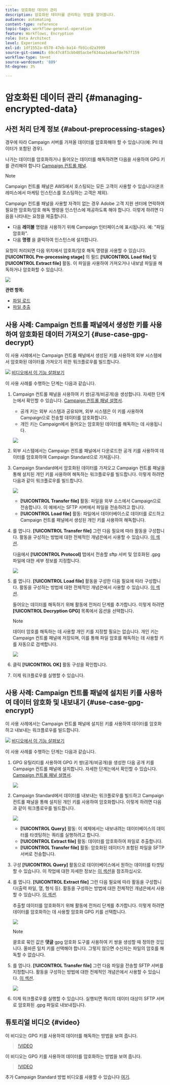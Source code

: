 ```yaml
---
title: 암호화된 데이터 관리
description: 암호화된 데이터를 관리하는 방법을 알아봅니다.
audience: automating
content-type: reference
topic-tags: workflow-general-operation
feature: Workflows, Encryption
role: Data Architect
level: Experienced
exl-id: 1df1552a-6578-47eb-ba14-fb91cd2a3999
source-git-commit: 69c47c8f3cbb405acbef634aa1ebaef8e767f159
workflow-type: tm+mt
source-wordcount: '889'
ht-degree: 3%

---
```


# 암호화된 데이터 관리 {#managing-encrypted-data}

## 사전 처리 단계 정보 {#about-preprocessing-stages}

경우에 따라 Campaign 서버를 가져올 데이터를 암호화해야 할 수 있습니다(예: PII 데이터가 포함된 경우).

나가는 데이터를 암호화하거나 들어오는 데이터를 해독하려면 다음을 사용하여 GPG 키를 관리해야 합니다 [Campaign 컨트롤 패널](https://experienceleague.adobe.com/docs/control-panel/using/instances-settings/gpg-keys-management.html?lang=ko).

>[!NOTE]
>
>Campaign 컨트롤 패널은 AWS에서 호스팅되는 모든 고객이 사용할 수 있습니다(온프레미스에서 마케팅 인스턴스를 호스팅하는 고객은 제외).

Campaign 컨트롤 패널을 사용할 자격이 없는 경우 Adobe 고객 지원 센터에 연락하여 필요한 암호화/암호 해독 명령을 인스턴스에 제공하도록 해야 합니다. 이렇게 하려면 다음을 나타내는 요청을 제출합니다.

* 다음 **레이블** 명령을 사용하기 위해 Campaign 인터페이스에 표시됩니다. 예: &quot;파일 암호화&quot;.
* 다음 **명령** 을 클릭하여 인스턴스에 설치합니다.

요청이 처리되면 다음 위치에서 암호화/암호 해독 명령을 사용할 수 있습니다. **[!UICONTROL Pre-processing stage]** 의 필드 **[!UICONTROL Load file]** 및 **[!UICONTROL Extract file]** 활동. 이 파일을 사용하여 가져오거나 내보낼 파일을 해독하거나 암호화할 수 있습니다.

![](assets/preprocessing-encryption.png)

**관련 항목:**

* [파일 로드](../../automating/using/load-file.md)
* [파일 추출](../../automating/using/extract-file.md)

## 사용 사례: Campaign 컨트롤 패널에서 생성한 키를 사용하여 암호화된 데이터 가져오기 {#use-case-gpg-decrypt}

이 사용 사례에서는 Campaign 컨트롤 패널에서 생성된 키를 사용하여 외부 시스템에서 암호화된 데이터를 가져오기 위한 워크플로우를 빌드합니다.

![](assets/do-not-localize/how-to-video.png) [비디오에서 이 기능 살펴보기](#video)

이 사용 사례를 수행하는 단계는 다음과 같습니다.

1. Campaign 컨트롤 패널을 사용하여 키 쌍(공개/비공개)을 생성합니다. 자세한 단계는에서 확인할 수 있습니다. [Campaign 컨트롤 패널 설명서](https://experienceleague.adobe.com/docs/control-panel/using/instances-settings/gpg-keys-management.html#decrypting-data).

   * 공개 키는 외부 시스템과 공유되며, 외부 시스템은 이 키를 사용하여 Campaign으로 전송할 데이터를 암호화합니다.
   * 개인 키는 Campaign에서 들어오는 암호화된 데이터를 해독하는 데 사용됩니다.

   ![](assets/gpg_generate.png)

1. 외부 시스템에서는 Campaign 컨트롤 패널에서 다운로드한 공개 키를 사용하여 데이터를 암호화하여 Campaign Standard으로 가져옵니다.

1. Campaign Standard에서 암호화된 데이터를 가져오고 Campaign 컨트롤 패널을 통해 설치된 개인 키를 사용하여 해독하는 워크플로우를 빌드합니다. 이렇게 하려면 다음과 같이 워크플로우를 빌드합니다.

   ![](assets/gpg_workflow.png)

   * **[!UICONTROL Transfer file]** 활동: 파일을 외부 소스에서 Campaign으로 전송합니다. 이 예에서는 SFTP 서버에서 파일을 전송하려고 합니다.
   * **[!UICONTROL Load file]** 활동: 파일에서 데이터베이스로 데이터를 로드하고 Campaign 컨트롤 패널에서 생성된 개인 키를 사용하여 해독합니다.

1. 를 엽니다. **[!UICONTROL Transfer file]** 그런 다음 필요에 따라 활동을 구성합니다. 활동을 구성하는 방법에 대한 전체적인 개념은에서 사용할 수 있습니다. [이 섹션](../../automating/using/load-file.md).

   다음에서 **[!UICONTROL Protocol]** 탭에서 전송할 sftp 서버 및 암호화된 .gpg 파일에 대한 세부 정보를 지정합니다.

   ![](assets/gpg_transfer.png)

1. 를 엽니다. **[!UICONTROL Load file]** 활동을 구성한 다음 필요에 따라 구성합니다. 활동을 구성하는 방법에 대한 전체적인 개념은에서 사용할 수 있습니다. [이 섹션](../../automating/using/load-file.md).

   들어오는 데이터를 해독하기 위해 활동에 전처리 단계를 추가합니다. 이렇게 하려면 **[!UICONTROL Decryption GPG]** 목록에서 옵션을 선택합니다.

   >[!NOTE]
   >
   >데이터 암호를 해독하는 데 사용할 개인 키를 지정할 필요는 없습니다. 개인 키는 Campaign 컨트롤 패널에 저장되며, 이를 통해 파일 암호를 해독하는 데 사용할 키를 자동으로 검색합니다.

   ![](assets/gpg_load.png)

1. 클릭 **[!UICONTROL OK]** 활동 구성을 확인합니다.

1. 이제 워크플로우를 실행할 수 있습니다.

## 사용 사례: Campaign 컨트롤 패널에 설치된 키를 사용하여 데이터 암호화 및 내보내기 {#use-case-gpg-encrypt}

이 사용 사례에서는 Campaign 컨트롤 패널에 설치된 키를 사용하여 데이터를 암호화하고 내보내는 워크플로우를 빌드합니다.

![](assets/do-not-localize/how-to-video.png) [비디오에서 이 기능 살펴보기](#video)

이 사용 사례를 수행하는 단계는 다음과 같습니다.

1. GPG 유틸리티를 사용하여 GPG 키 쌍(공개/비공개)을 생성한 다음 공개 키를 Campaign 컨트롤 패널에 설치합니다. 자세한 단계는에서 확인할 수 있습니다. [Campaign 컨트롤 패널 설명서](https://experienceleague.adobe.com/docs/control-panel/using/instances-settings/gpg-keys-management.html#encrypting-data).

   ![](assets/gpg_install.png)

1. Campaign Standard에서 데이터를 내보내는 워크플로우를 빌드하고 Campaign 컨트롤 패널을 통해 설치된 개인 키를 사용하여 암호화합니다. 이렇게 하려면 다음과 같이 워크플로우를 빌드합니다.

   ![](assets/gpg-workflow-export.png)

   * **[!UICONTROL Query]** 활동: 이 예제에서는 내보내려는 데이터베이스의 데이터를 타겟팅하는 쿼리를 실행하려고 합니다.
   * **[!UICONTROL Extract file]** 활동: 데이터를 암호화하여 파일로 추출합니다.
   * **[!UICONTROL Transfer file]** 활동: 암호화된 데이터가 포함된 파일을 SFTP 서버로 전송합니다.

1. 구성 **[!UICONTROL Query]** 활동으로 데이터베이스에서 원하는 데이터를 타겟팅할 수 있습니다. 이 작업에 대한 자세한 정보는 [이 섹션](../../automating/using/query.md)을 참조하십시오.

1. 를 엽니다. **[!UICONTROL Extract file]** 그런 다음 필요에 따라 활동을 구성합니다(출력 파일, 열, 형식 등). 활동을 구성하는 방법에 대한 전체적인 개념은에서 사용할 수 있습니다. [이 섹션](../../automating/using/extract-file.md).

   추출할 데이터를 암호화하기 위해 활동에 전처리 단계를 추가합니다. 이렇게 하려면 데이터를 암호화하는 데 사용할 암호화 GPG 키를 선택합니다.

   ![](assets/gpg-extract-stage.png)

   >[!NOTE]
   >
   >괄호로 묶인 값은 **댓글** gpg 암호화 도구를 사용하여 키 쌍을 생성할 때 정의한 것입니다. 올바른 일치 키를 선택해야 합니다. 그렇지 않으면 수신자는 파일의 암호를 해독할 수 없습니다.

1. 를 엽니다. **[!UICONTROL Transfer file]** 그런 다음 파일을 전송할 SFTP 서버를 지정합니다. 활동을 구성하는 방법에 대한 전체적인 개념은에서 사용할 수 있습니다. [이 섹션](../../automating/using/transfer-file.md).

   ![](assets/gpg-transfer-encrypt.png)

1. 이제 워크플로우를 실행할 수 있습니다. 실행되면 쿼리의 데이터 대상이 SFTP 서버로 암호화된 .gpg 파일로 내보내집니다.

## 튜토리얼 비디오 {#video}

이 비디오는 GPG 키를 사용하여 데이터를 해독하는 방법을 보여 줍니다.

>[!VIDEO](https://video.tv.adobe.com/v/35753?quality=12)

이 비디오는 GPG 키를 사용하여 데이터를 암호화하는 방법을 보여 줍니다.

>[!VIDEO](https://video.tv.adobe.com/v/36380?quality=12)

추가 Campaign Standard 방법 비디오를 사용할 수 있습니다 [여기](https://experienceleague.adobe.com/docs/campaign-standard-learn/tutorials/overview.html?lang=ko).

